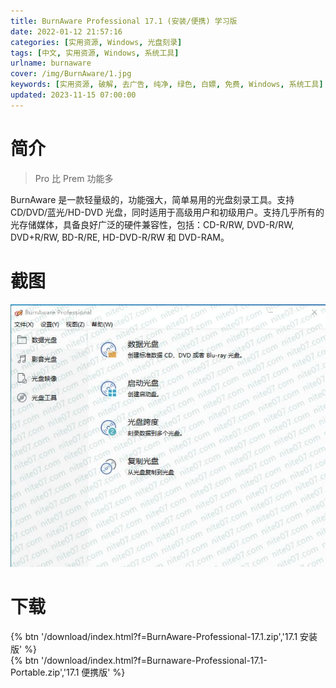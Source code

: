 ```yaml
---
title: BurnAware Professional 17.1 (安装/便携) 学习版
date: 2022-01-12 21:57:16
categories: [实用资源, Windows, 光盘刻录]
tags: [中文, 实用资源, Windows, 系统工具]
urlname: burnaware
cover: /img/BurnAware/1.jpg
keywords: [实用资源, 破解, 去广告, 纯净, 绿色, 白嫖, 免费, Windows, 系统工具]
updated: 2023-11-15 07:00:00
---
```


# 简介

> Pro 比 Prem 功能多

BurnAware 是一款轻量级的，功能强大，简单易用的光盘刻录工具。支持 CD/DVD/蓝光/HD-DVD 光盘，同时适用于高级用户和初级用户。支持几乎所有的光存储媒体，具备良好广泛的硬件兼容性，包括：CD-R/RW, DVD-R/RW, DVD+R/RW, BD-R/RE, HD-DVD-R/RW 和 DVD-RAM。

# 截图

![](/img/BurnAware/2.jpg)

# 下载

{% btn '/download/index.html?f=BurnAware-Professional-17.1.zip','17.1 安装版' %}
<br>
{% btn '/download/index.html?f=Burnaware-Professional-17.1-Portable.zip','17.1 便携版' %}
